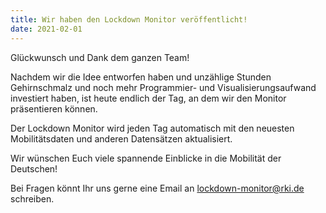 ```yaml
---
title: Wir haben den Lockdown Monitor veröffentlicht!
date: 2021-02-01
---
```


Glückwunsch und Dank dem ganzen Team!

<!--more-->

Nachdem wir die Idee entworfen haben und unzählige Stunden Gehirnschmalz und noch mehr
Programmier- und Visualisierungsaufwand investiert haben, ist heute endlich der Tag, an dem wir den Monitor präsentieren können.

Der Lockdown Monitor wird jeden Tag automatisch mit den neuesten Mobilitätsdaten und anderen Datensätzen aktualisiert.

Wir wünschen Euch viele spannende Einblicke in die Mobilität der Deutschen!

Bei Fragen könnt Ihr uns gerne eine Email an lockdown-monitor@rki.de schreiben.
